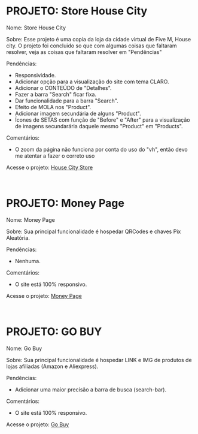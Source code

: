 # PROJETO: Store House City

Nome: Store House City

Sobre: Esse projeto é uma copia da loja da cidade virtual de Five M, House city. O projeto foi concluido so que com algumas coisas que faltaram resolver, veja as coisas que faltaram resolver em "Pendências"

Pendências:

- Responsividade.
- Adicionar opção para a visualização do site com tema CLARO.
- Adicionar o CONTEÚDO de "Detalhes".
- Fazer a barra "Search" ficar fixa.
- Dar funcionalidade para a barra "Search".
- Efeito de MOLA nos "Product".
- Adicionar imagem secundária de alguns "Product".
- Ícones de SETAS com função de "Before" e "After" para a visualização de imagens secundarária daquele mesmo "Product" em "Products".

Comentários:

- O zoom da página não funciona por conta do uso do "vh", então devo me atentar a fazer o correto uso

Acesse o projeto: [House City Store](https://heldernf.github.io/my-projects/store-house-city)

<br>

# PROJETO: Money Page

Nome: Money Page

Sobre: Sua principal funcionalidade é hospedar QRCodes e chaves Pix Aleatória.

Pendências:

- Nenhuma.

Comentários:

- O site está 100% responsivo.

Acesse o projeto: [Money Page](https://heldernf.github.io/my-projects/money-page)

<br>

# PROJETO: GO BUY

Nome: Go Buy

Sobre: Sua principal funcionalidade é hospedar LINK e IMG de produtos de lojas afiliadas (Amazon e Aliexpress).

Pendências:

- Adicionar uma maior precisão a barra de busca (search-bar).

Comentários:

- O site está 100% responsivo.

Acesse o projeto: [Go Buy](https://heldernf.github.io/my-projects/go-buy)

<br>